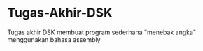 # Tugas-Akhir-DSK
Tugas akhir DSK membuat program sederhana "menebak angka" menggunakan bahasa assembly
